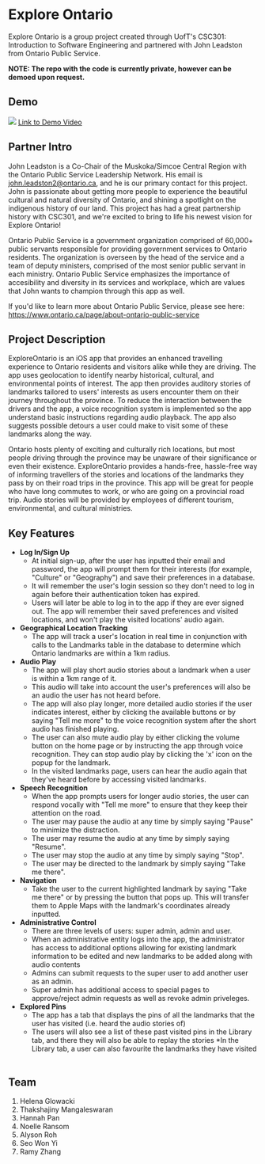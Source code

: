 # Explore Ontario 
Explore Ontario is a group project created through UofT's CSC301: Introduction to Software Engineering and partnered with John Leadston from Ontario Public Service.

**NOTE: The repo with the code is currently private, however can be demoed upon request.**

## Demo
[<img src="https://github.com/helenaglow/Ontario-Public-Service-Explore-Ontario-Demo/assets/113125436/427e0530-cb69-4518-83f1-21b1fdabb56d">](https://youtu.be/9D7S-SC50J8)
[Link to Demo Video](https://youtu.be/9D7S-SC50J8)

## Partner Intro
John Leadston is a Co-Chair of the Muskoka/Simcoe Central Region with the Ontario Public Service Leadership Network. His email is john.leadston2@ontario.ca, and he is our primary contact for this project. John is passionate about getting more people to experience the beautiful cultural and natural diversity of Ontario, and shining a spotlight on the indigenous history of our land. This project has had a great partnership history with CSC301, and we're excited to bring to life his newest vision for Explore Ontario!

Ontario Public Service is a government organization comprised of 60,000+ public servants responsible for providing government services to Ontario residents. The organization is overseen by the head of the service and a team of deputy ministers, comprised of the most senior public servant in each ministry. Ontario Public Service emphasizes the importance of accesibility and diversity in its services and workplace, which are values that John wants to champion through this app as well.

If you'd like to learn more about Ontario Public Service, please see here: https://www.ontario.ca/page/about-ontario-public-service

## Project Description
ExploreOntario is an iOS app that provides an enhanced travelling experience to Ontario residents and visitors alike while they are driving. The app uses geolocation to identify nearby historical, cultural, and environmental points of interest. The app then provides auditory stories of landmarks tailored to users' interests as users encounter them on their journey throughout the province. To reduce the interaction between the drivers and the app, a voice recognition system is implemented so the app understand basic instructions regarding audio playback. The app also suggests possible detours a user could make to visit some of these landmarks along the way.

Ontario hosts plenty of exciting and culturally rich locations, but most people driving through the province may be unaware of their significance or even their existence. ExploreOntario provides a hands-free, hassle-free way of informing travellers of the stories and locations of the landmarks they pass by on their road trips in the province. This app will be great for people who have long commutes to work, or who are going on a provincial road trip. Audio stories will be provided by employees of different tourism, environmental, and cultural ministries.
​

## Key Features
 * **Log In/Sign Up**
     * At initial sign-up, after the user has inputted their email and password, the app will prompt them for their interests (for example, "Culture" or "Geography") and save their preferences in a database.
     * It will remember the user's login session so they don't need to log in again before their authentication token has expired.
     * Users will later be able to log in to the app if they are ever signed out. The app will remember their saved preferences and visited locations, and won't play the visited locations' audio again.
 * **Geographical Location Tracking**
     * The app will track a user's location in real time in conjunction with calls to the Landmarks table in the database to determine which Ontario landmarks are within a 1km radius.
 * **Audio Play**
     * The app will play short audio stories about a landmark when a user is within a 1km range of it.
     * This audio will take into account the user's preferences will also be an audio the user has not heard before.
     * The app will also play longer, more detailed audio stories if the user indicates interest, either by clicking the available buttons or by saying "Tell me more" to the voice recognition system after the short audio has finished playing.
     * The user can also mute audio play by either clicking the volume button on the home page or by instructing the app through voice recognition. They can stop audio play by clicking the 'x' icon on the popup for the landmark.
     * In the visited landmarks page, users can hear the audio again that they've heard before by accessing visited landmarks.
 * **Speech Recognition**
     * When the app prompts users for longer audio stories, the user can respond vocally with "Tell me more" to ensure that they keep their attention on the road.
     * The user may pause the audio at any time by simply saying "Pause" to minimize the distraction.
     * The user may resume the audio at any time by simply saying "Resume".
     * The user may stop the audio at any time by simply saying "Stop".
     * The user may be directed to the landmark by simply saying "Take me there". 
 * **Navigation**
     * Take the user to the current highlighted landmark by saying "Take me there" or by pressing the button that pops up. This will transfer them to Apple Maps with the landmark's coordinates already inputted.
 * **Administrative Control**
     * There are three levels of users: super admin, admin and user.
     * When an administrative entity logs into the app, the administrator has access to additional options allowing for existing landmark information to be edited and new landmarks to be added along with audio contents
     * Admins can submit requests to the super user to add another user as an admin.
     * Super admin has additional access to special pages to approve/reject admin requests as well as revoke admin priveleges.
 * **Explored Pins**
     * The app has a tab that displays the pins of all the landmarks that the user has visited (i.e. heard the audio stories of)
     * The users will also see a list of these past visited pins in the Library tab, and there they will also be able to replay the stories
     *In the Library tab, a user can also favourite the landmarks they have visited
​
## Team 
  1. Helena Glowacki	
  2. Thakshajiny Mangaleswaran	
  3. Hannah Pan
  4. Noelle Ransom
  5. Alyson Roh
  6. Seo Won Yi
  7. Ramy Zhang 


